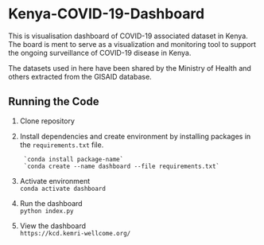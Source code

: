 # Kenya-COVID-19-Dashboard
This is visualisation dashboard of COVID-19 associated dataset in Kenya. The board is ment to serve as a 
visualization and monitoring tool to support the ongoing surveillance of COVID-19 disease in Kenya.

The datasets used in here have been shared by the Ministry of Health and others extracted from the GISAID database.

## Running the Code

1. Clone repository
2. Install dependencies and create environment by installing packages in the `requirements.txt` file.<br>

        `conda install package-name`
        `conda create --name dashboard --file requirements.txt`
3. Activate environment <br>
        `conda activate dashboard`
4. Run the dashboard <br>
        `python index.py`
5. View the dashboard <br>
        `https://kcd.kemri-wellcome.org/`